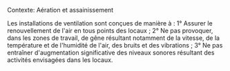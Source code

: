 Contexte: Aération et assainissement

Les installations de ventilation sont conçues de manière à : 1° Assurer le renouvellement de l'air en tous points des locaux ; 2° Ne pas provoquer, dans les zones de travail, de gêne résultant notamment de la vitesse, de la température et de l'humidité de l'air, des bruits et des vibrations ; 3° Ne pas entraîner d'augmentation significative des niveaux sonores résultant des activités envisagées dans les locaux.